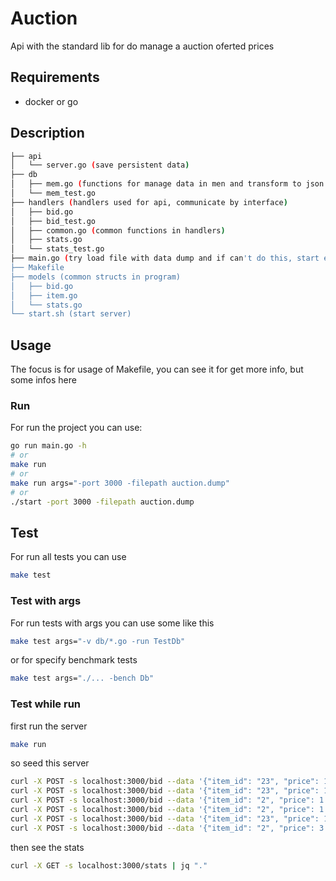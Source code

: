 # Auction

Api with the standard lib for do manage a auction oferted prices

## Requirements

- docker or go

## Description
```sh
├── api
│   └── server.go (save persistent data) 
├── db
│   ├── mem.go (functions for manage data in men and transform to json for dump and load)
│   └── mem_test.go
├── handlers (handlers used for api, communicate by interface)
│   ├── bid.go
│   ├── bid_test.go
│   ├── common.go (common functions in handlers)
│   ├── stats.go
│   └── stats_test.go
├── main.go (try load file with data dump and if can't do this, start empty, when you press ctr+c this save the backup) 
├── Makefile 
├── models (common structs in program) 
│   ├── bid.go 
│   ├── item.go
│   └── stats.go 
└── start.sh (start server)
```

## Usage

The focus is for usage of Makefile, you can see it for get more info, but some infos here

### Run
For run the project you can use:
```sh
go run main.go -h
# or 
make run
# or
make run args="-port 3000 -filepath auction.dump"
# or
./start -port 3000 -filepath auction.dump
```

## Test

For run all tests you can use
```sh
make test
````

### Test with args

For run tests with args you can use some like this
```sh
make test args="-v db/*.go -run TestDb"
```

or for specify benchmark tests
```sh
make test args="./... -bench Db"
```

### Test while run

first run the server
```sh
make run
```

so seed this server
```sh
curl -X POST -s localhost:3000/bid --data '{"item_id": "23", "price": 1.94, "client_id": "1"}'
curl -X POST -s localhost:3000/bid --data '{"item_id": "23", "price": 1.94, "client_id": "2"}'
curl -X POST -s localhost:3000/bid --data '{"item_id": "2", "price": 1.94, "client_id": "2"}'
curl -X POST -s localhost:3000/bid --data '{"item_id": "2", "price": 1.98, "client_id": "2"}'
curl -X POST -s localhost:3000/bid --data '{"item_id": "23", "price": 1.93, "client_id": "3"}'
curl -X POST -s localhost:3000/bid --data '{"item_id": "2", "price": 3.10, "client_id": "3"}'
```

then see the stats
```sh
curl -X GET -s localhost:3000/stats | jq "."
```
